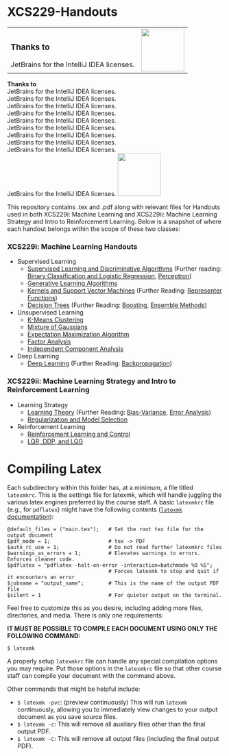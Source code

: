 # XCS229-Handouts


<table>
<tr>
<td>
<h3>Thanks to</h3>
JetBrains for the IntelliJ IDEA licenses.
</td>
<td style="border: none;">
<a href="https://www.jetbrains.com/"><img src="https://www.jetbrains.com/company/brand/img/jetbrains_logo.png" width="100"></a>
</td>
</tr>
</table>


<span>
  <b>Thanks to</b>
  <br>JetBrains for the IntelliJ IDEA licenses.
  <br>JetBrains for the IntelliJ IDEA licenses.
  <br>JetBrains for the IntelliJ IDEA licenses.
  <br>JetBrains for the IntelliJ IDEA licenses.
  <br>JetBrains for the IntelliJ IDEA licenses.
  <br>JetBrains for the IntelliJ IDEA licenses.
  <br>JetBrains for the IntelliJ IDEA licenses.
  <br>JetBrains for the IntelliJ IDEA licenses.
  <br>JetBrains for the IntelliJ IDEA licenses.
  <br>JetBrains for the IntelliJ IDEA licenses.
</span>
<a href="https://www.jetbrains.com/"><img src="https://www.jetbrains.com/company/brand/img/jetbrains_logo.png" width="100"></a>


This repository contains .tex and .pdf along with relevant files for Handouts used in both XCS229i: Machine Learning and XCS229ii: Machine Learning Strategy and Intro to Reinforcement Learning. Below is a snapshot of where each handout belongs within the scope of these two classes:

### XCS229i: Machine Learning Handouts
- Supervised Learning
  - [Supervised Learning and Discriminative Algorithms](http://docs.google.com/gview?url=https://github.com/scpd-proed/XCS229-Handouts/raw/main/Supervised%20Learning%20and%20Discriminative%20Algorithms.pdf) (Further reading: [Binary Classification and Logistic Regression](http://docs.google.com/gview?url=https://github.com/scpd-proed/XCS229-Handouts/raw/main/Binary%20Classification%20and%20Logistic%20Regression.pdf), [Perceptron](http://docs.google.com/gview?url=https://github.com/scpd-proed/XCS229-Handouts/raw/main/Perceptron.pdf))
  - [Generative Learning Algorithms](http://docs.google.com/gview?url=https://github.com/scpd-proed/XCS229-Handouts/raw/main/Generative%20Learning%20Algorithms.pdf)
  - [Kernels and Support Vector Machines](http://docs.google.com/gview?url=https://github.com/scpd-proed/XCS229-Handouts/raw/main/Kernels%20and%20Support%20Vector%20Machines.pdf) (Further Reading: [Representer Functions](http://docs.google.com/gview?url=https://github.com/scpd-proed/XCS229-Handouts/raw/main/Representer%20Functions.pdf))
  - [Decision Trees](http://docs.google.com/gview?url=https://github.com/scpd-proed/XCS229-Handouts/raw/main/Decision%20Trees.pdf) (Further Reading: [Boosting](http://docs.google.com/gview?url=https://github.com/scpd-proed/XCS229-Handouts/raw/main/Boosting.pdf), [Ensemble Methods](http://docs.google.com/gview?url=https://github.com/scpd-proed/XCS229-Handouts/raw/main/Ensemble%20Methods.pdf))
- Unsupervised Learning
  - [K-Means Clustering](http://docs.google.com/gview?url=https://github.com/scpd-proed/XCS229-Handouts/raw/main/K-Means%20Clustering.pdf)
  - [Mixture of Gaussians](http://docs.google.com/gview?url=https://github.com/scpd-proed/XCS229-Handouts/raw/main/Mixture%20of%20Gaussians.pdf)
  - [Expectation Maximization Algorithm](http://docs.google.com/gview?url=https://github.com/scpd-proed/XCS229-Handouts/raw/main/Expectation%20Maximization%20Algorithm.pdf)
  - [Factor Analysis](http://docs.google.com/gview?url=https://github.com/scpd-proed/XCS229-Handouts/raw/main/Factor%20Analysis.pdf)
  - [Independent Component Analysis](http://docs.google.com/gview?url=https://github.com/scpd-proed/XCS229-Handouts/raw/main/Independent%20Component%20Analysis.pdf)
- Deep Learning
  - [Deep Learning](http://docs.google.com/gview?url=https://github.com/scpd-proed/XCS229-Handouts/raw/main/Deep%20Learning.pdf) (Further Reading: [Backpropagation](http://docs.google.com/gview?url=https://github.com/scpd-proed/XCS229-Handouts/raw/main/Backpropagation.pdf))

### XCS229ii: Machine Learning Strategy and Intro to Reinforcement Learning
- Learning Strategy
  - [Learning Theory](http://docs.google.com/gview?url=https://github.com/scpd-proed/XCS229-Handouts/raw/main/Learning%20Theory.pdf) (Further Reading: [Bias-Variance](http://docs.google.com/gview?url=https://github.com/scpd-proed/XCS229-Handouts/raw/main/Bias-Variance.pdf), [Error Analysis](http://docs.google.com/gview?url=https://github.com/scpd-proed/XCS229-Handouts/raw/main/Error%20Analysis.pdf))
  - [Regularization and Model Selection](http://docs.google.com/gview?url=https://github.com/scpd-proed/XCS229-Handouts/raw/main/Regularization%20and%20Model%20Selection.pdf)
- Reinforcement Learning
  - [Reinforcement Learning and Control](http://docs.google.com/gview?url=https://github.com/scpd-proed/XCS229-Handouts/raw/main/Reinforcement%20Learning%20and%20Control.pdf)
  - [LQR, DDP, and LQG](http://docs.google.com/gview?url=https://github.com/scpd-proed/XCS229-Handouts/raw/main/LQR,%20DDP,%20and%20LQG.pdf)

# Compiling Latex

Each subdirectory within this folder has, at a minimum, a file titled
`latexmkrc`.  This is the settings file for latexmk, which will handle
juggling the various latex engines preferred by the course staff.  A basic
`latexmkrc` file (e.g., for `pdflatex`) might have the following contents
([`latexmk` documentation](https://mirror.las.iastate.edu/tex-archive/support/latexmk/latexmk.pdf)):
```
@default_files = ("main.tex");   # Set the root tex file for the output document
$pdf_mode = 1;                   # tex -> PDF
$auto_rc_use = 1;                # Do not read further latexmkrc files
$warnings_as_errors = 1;         # Elevates warnings to errors.  Enforces cleaner code.
$pdflatex = "pdflatex -halt-on-error -interaction=batchmode %O %S";
                                 # Forces latexmk to stop and quit if it encounters an error
$jobname = "output_name";        # This is the name of the output PDF file
$silent = 1                      # For quieter output on the terminal.
```
Feel free to customize this as you desire, including adding more files,
directories, and media.  There is only one requirements:

**IT MUST BE POSSIBLE TO COMPILE EACH DOCUMENT USING ONLY THE FOLLOWING COMMAND:**
```
$ latexmk
```
A properly setup `latexmkrc` file can handle any special compilation options you
may require.  Put those options in the `latexmkrc` file so that other course
staff can compile your document with the command above.

Other commands that might be helpful include:
- `$ latexmk -pvc`:  (preview continuously) This will run `latexmk`
continuously, allowing you to immediately view changes to your output document
as you save source files.
- `$ latexmk -c`:  This will remove all auxiliary files other than the final
output PDF.
- `$ latexmk -C`:  This will remove all output files (including the final output
PDF).
